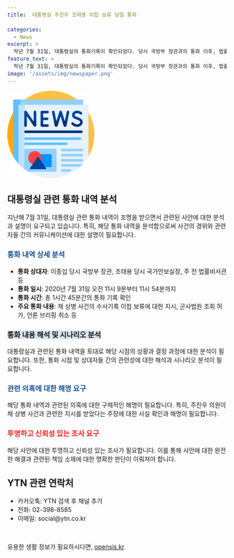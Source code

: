 ```yaml
---
title:  대통령실 주진우 조태용 이첩 보류 당일 통화 

categories:
  - News
excerpt: >
  작년 7월 31일, 대통령실의 통화기록이 확인되었다. 당시 국방부 장관과의 통화 이후, 법률비서관이었던 의원과도 통화한 사실이 밝혀졌다. 채 상병 사건의 수사기록을 보류하는 지시와 관련된 내용으로, 대통령실은 다수의 인물과 통화한 사실이 확인됐다. 이에 대해 의원 측은 연관성을 부인하며 해명하고 있다.
feature_text: >
  작년 7월 31일, 대통령실의 통화기록이 확인되었다. 당시 국방부 장관과의 통화 이후, 법률비서관이었던 의원과도 통화한 사실이 밝혀졌다. 채 상병 사건의 수사기록을 보류하는 지시와 관련된 내용으로, 대통령실은 다수의 인물과 통화한 사실이 확인됐다. 이에 대해 의원 측은 연관성을 부인하며 해명하고 있다.
image: '/assets/img/newspaper.png'
---
```


<p><img src="/assets/img/newspaper.png" alt="kimp 속보" /></p>

<h2 data-ke-size="size26">대통령실 관련 통화 내역 분석</h2>

<p data-ke-size="size16">지난해 7월 31일, 대통령실 관련 통화 내역이 조명을 받으면서 관련된 사안에 대한 분석과 설명이 요구되고 있습니다. 특히, 해당 통화 내역을 분석함으로써 사건의 경위와 관련자들 간의 커뮤니케이션에 대한 설명이 필요합니다.</p>

<h3><b><span style="color: #1a5490;">통화 내역 상세 분석</span></b></h3>

<ul>
  <li><b>통화 상대자</b>: 이종섭 당시 국방부 장관, 조태용 당시 국가안보실장, 주 전 법률비서관 등</li>
  <li><b>통화 일시</b>: 2020년 7월 31일 오전 11시 9분부터 11시 54분까지</li>
  <li><b>통화 시간</b>: 총 1시간 45분간의 통화 기록 확인</li>
  <li><b>주요 통화 내용</b>: 채 상병 사건의 수사기록 이첩 보류에 대한 지시, 군사법원 조회 허가, 언론 브리핑 취소 등</li>
</ul>

<h3><span style="background-color: #21538527;">통화 내용 해석 및 시나리오 분석</span></h3>

<p data-ke-size="size16">대통령실과 관련된 통화 내역을 토대로 해당 시점의 상황과 결정 과정에 대한 분석이 필요합니다. 또한, 통화 시점 및 상대자들 간의 관련성에 대한 해석과 시나리오 분석이 필요합니다.</p>

<h3><b><span style="color: #1a5490;">관련 의혹에 대한 해명 요구</span></b></h3>

<p data-ke-size="size16">해당 통화 내역과 관련된 의혹에 대한 구체적인 해명이 필요합니다. 특히, 주진우 의원이 채 상병 사건과 관련한 지시를 받았다는 주장에 대한 사실 확인과 해명이 필요합니다.</p>

<h3><b><span style="color: #ee2323;">투명하고 신뢰성 있는 조사 요구</span></b></h3>

<p data-ke-size="size16">해당 사안에 대한 투명하고 신뢰성 있는 조사가 필요합니다. 이를 통해 사안에 대한 완전한 해결과 관련된 책임 소재에 대한 명확한 판단이 이뤄져야 합니다.</p>

<h2 data-ke-size="size26">YTN 관련 연락처</h2>

<ul>
  <li>카카오톡: YTN 검색 후 채널 추가</li>
  <li>전화: 02-398-8585</li>
  <li>이메일: social@ytn.co.kr</li>
</ul>

<p data-ke-size="size16">&nbsp;</p>
유용한 생활 정보가 필요하시다면, <a href="https://opensis.kr" rel="dofollow">opensis.kr</a>


